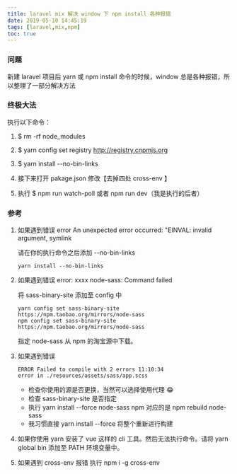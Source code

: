 ```yaml
---
title: laravel mix 解决 window 下 npm install 各种报错
date: 2019-05-10 14:45:19
tags: [laravel,mix,npm]
toc: true
---
```

### 问题
新建 laravel 项目后 yarn 或 npm install 命令的时候，window 总是各种报错，所以整理了一部分解决方法

### 终极大法

执行以下命令：

1. $ rm -rf node_modules

2. $ yarn config set registry http://registry.cnpmjs.org

3. $ yarn install --no-bin-links

4. 接下来打开 pakage.json 修改【去掉四处 cross-env 】

5. 执行 $ npm run watch-poll 或者 npm run dev（我是执行的后者）

### 参考

1. 如果遇到错误 error An unexpected error occurred: "EINVAL: invalid argument, symlink

   请在你的执行命令之后添加 --no-bin-links
    ```
    yarn install --no-bin-links
    ```
2. 如果遇到错误 error: xxxx node-sass: Command failed

   将 sass-binary-site 添加至 config 中
    ```
    yarn config set sass-binary-site https://npm.taobao.org/mirrors/node-sass
    npm config set sass-binary-site https://npm.taobao.org/mirrors/node-sass
    ```
   指定 node-sass 从 npm 的淘宝源中下载。

3. 如果遇到错误
    ```
    ERROR Failed to compile with 2 errors 11:10:34
    error in ./resources/assets/sass/app.scss
    ```
    - 检查你使用的源是否更换，当然可以选择使用代理 :joy:
    - 检查 sass-binary-site 是否指定
    - 执行 yarn install --force node-sass npm 对应的是 npm rebuild node-sass
    - 我习惯直接 yarn install --force 将整个重新进行构建
4. 如果你使用 yarn 安装了 vue 这样的 cli 工具。然后无法执行命令。请将 yarn global bin 添加至 PATH 环境变量中。
5. 如果遇到 cross-env 报错 执行 npm i -g cross-env



